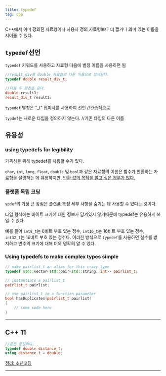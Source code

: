 ```yaml
---
title: typedef
tag: cpp
---
```




C++에서 이미 정의된 자료형이나 사용자 정의 자료형보다 더 짧거나 의미 있는 이름을 지어줄 수 있다.

## `typedef`선언

 `typedef` 키워드를 사용하고 자료형 다음에 별칭 이름을 사용하면 됨

```cpp
//result_div를 double 자료형의 다른 이름으로 정의한다.
typedef double result_div_t;

//다음 두 문장은 같다.
double result1;
result_div_t result1;
```

 `typedef` 별칭은 "_t" 접미사를 사용하여 선언 //관습적으로

`typdef`는 새로운 타입을 정의하지 않는다. //기존 타입의 다른 이름

## 유용성

### using typedefs for legibility

가독성을 위해 typedef를 사용할 수가 있다. 

`char`, `int`, `long`, `float`, `double` 및 `bool`과 같은 자료형의 이름은 함수가 반환하는 자료형을 설명하는 데 유용하지만, <u>반환 값의 목적을 알고 싶은 경우가 많다.</u>

### 플랫폼 독립 코딩

`ypdef`의 가장 큰 장점은 플랫폼 특정 세부 사항을 숨기는 데 사용할 수 있다는 것이다.

타입 형식에는 바이트 크기에 대한 정보가 담겨있지 않기때문에 typedef는 유용하게 쓰일 수 있다.

예를 들어 `int8_t`는 8비트 부호 있는 정수, `int16_t`는 16비트 부호 있는 정수, `int32_t`는 16비트 부호 있는 정수다. 이러한 방식으로 `typedef`를 사용하면 실수를 방지하고 변수의 크기에 대해 더욱 명확히 알 수 있다.

### Using typedefs to make complex types simple

```cpp
// make pairlist_t an alias for this crazy type 
typedef std::vector<std::pair<std::string, int>> pairlist_t; 

// instantiate a pairlist_t 
pairlist_t pairlist;

// use pairlist_t in a function parameter
bool hasDuplicates(pairlist_t pairlist)  
{ 
	// some code here 
}

```

---

## C++ 11

```cpp
//같은 문장이다.
typedef double distance_t;
using distance_t = double;
```





[정리: 소년코딩](https://boycoding.tistory.com/182)

---

